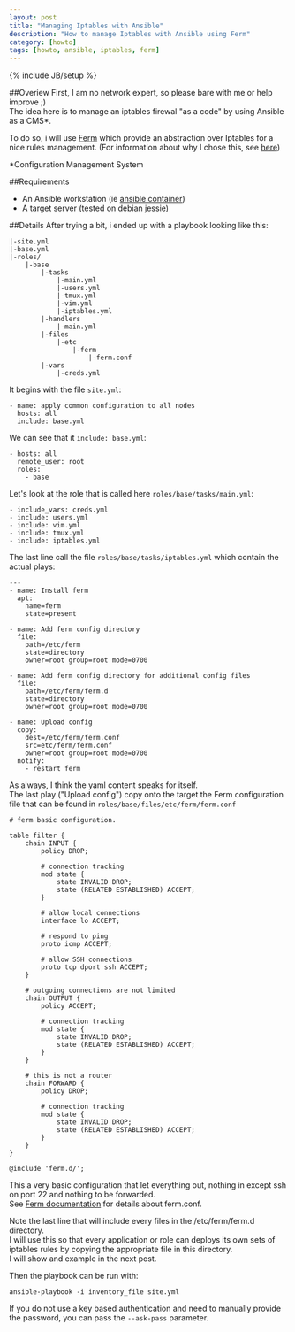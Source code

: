 ```yaml
---
layout: post
title: "Managing Iptables with Ansible"
description: "How to manage Iptables with Ansible using Ferm"
category: [howto]
tags: [howto, ansible, iptables, ferm]
---
```

{% include JB/setup %}

##Overiew
First, I am no network expert, so please bare with me or help improve ;)    
The idea here is to manage an iptables firewal "as a code" by using Ansible as a CMS*.   

To do so, i will use [Ferm](http://ferm.foo-projects.org/) which provide an abstraction over Iptables for a nice rules management. (For information about why I chose this, see [here](/howto/docker/kvm/2015/08/03/playing-with-ansible-iptables-docker-and-kvm/))


*Configuration Management System

##Requirements
- An Ansible workstation (ie [ansible container](https://registry.hub.docker.com/u/ansible/ubuntu14.04-ansible/))
- A target server (tested on debian jessie)

##Details
After trying a bit, i ended up with a playbook looking like this:   

    |-site.yml
    |-base.yml
    |-roles/
        |-base
            |-tasks
                |-main.yml
                |-users.yml
                |-tmux.yml
                |-vim.yml
                |-iptables.yml
            |-handlers
                |-main.yml
            |-files
                |-etc
                    |-ferm
                        |-ferm.conf
            |-vars
                |-creds.yml

It begins with the file `site.yml`:

    - name: apply common configuration to all nodes
      hosts: all
      include: base.yml

We can see that it `include: base.yml`:

    - hosts: all
      remote_user: root
      roles:
        - base

Let's look at the role that is called here `roles/base/tasks/main.yml`:

    - include_vars: creds.yml
    - include: users.yml
    - include: vim.yml
    - include: tmux.yml
    - include: iptables.yml
                       
The last line call the file `roles/base/tasks/iptables.yml` which contain the actual plays:

    ---
    - name: Install ferm
      apt:
        name=ferm
        state=present
    
    - name: Add ferm config directory
      file:
        path=/etc/ferm
        state=directory
        owner=root group=root mode=0700
    
    - name: Add ferm config directory for additional config files
      file:
        path=/etc/ferm/ferm.d
        state=directory
        owner=root group=root mode=0700
    
    - name: Upload config
      copy:
        dest=/etc/ferm/ferm.conf
        src=etc/ferm/ferm.conf
        owner=root group=root mode=0700
      notify:
        - restart ferm

As always, I think the yaml content speaks for itself.   
The last play ("Upload config") copy onto the target the Ferm configuration file that can be found in `roles/base/files/etc/ferm/ferm.conf`   

    # ferm basic configuration.
    
    table filter {
        chain INPUT {
            policy DROP;
    
            # connection tracking
            mod state {
                state INVALID DROP;
                state (RELATED ESTABLISHED) ACCEPT;
            }
    
            # allow local connections
            interface lo ACCEPT;
    
            # respond to ping
            proto icmp ACCEPT;
    
            # allow SSH connections
            proto tcp dport ssh ACCEPT;
        }
    
        # outgoing connections are not limited
        chain OUTPUT {
            policy ACCEPT;
    
            # connection tracking
            mod state {
                state INVALID DROP;
                state (RELATED ESTABLISHED) ACCEPT;
            }
        }
    
        # this is not a router
        chain FORWARD {
            policy DROP;
    
            # connection tracking
            mod state {
                state INVALID DROP;
                state (RELATED ESTABLISHED) ACCEPT;
            }
        }
    }
    
    @include 'ferm.d/';

This a very basic configuration that let everything out, nothing in except ssh on port 22 and nothing to be forwarded.   
See [Ferm documentation](http://ferm.foo-projects.org/download/2.2/ferm.html) for details about ferm.conf.   

Note the last line that will include every files in the /etc/ferm/ferm.d directory.    
I will use this so that every application or role can deploys its own sets of iptables rules by copying the appropriate file in this directory.   
I will show and example in the next post.


Then the playbook can be run with:

    ansible-playbook -i inventory_file site.yml

If you do not use a key based authentication and need to manually provide the password, you can pass the `--ask-pass` parameter.
